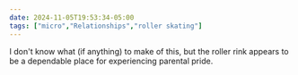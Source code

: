 ```yaml
---
date: 2024-11-05T19:53:34-05:00
tags: ["micro","Relationships","roller skating"]
---
```

I don't know what (if anything) to make of this, but the roller rink appears to be a dependable place for experiencing parental pride.